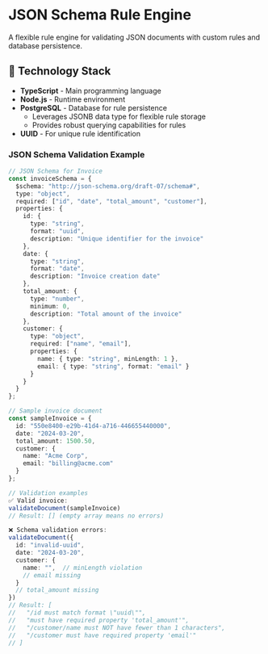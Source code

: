 # JSON Schema Rule Engine

A flexible rule engine for validating JSON documents with custom rules and database persistence.

## 🚀 Technology Stack

- **TypeScript** - Main programming language
- **Node.js** - Runtime environment
- **PostgreSQL** - Database for rule persistence
  - Leverages JSONB data type for flexible rule storage
  - Provides robust querying capabilities for rules
- **UUID** - For unique rule identification

### JSON Schema Validation Example

```typescript
// JSON Schema for Invoice
const invoiceSchema = {
  $schema: "http://json-schema.org/draft-07/schema#",
  type: "object",
  required: ["id", "date", "total_amount", "customer"],
  properties: {
    id: {
      type: "string",
      format: "uuid",
      description: "Unique identifier for the invoice"
    },
    date: {
      type: "string",
      format: "date",
      description: "Invoice creation date"
    },
    total_amount: {
      type: "number",
      minimum: 0,
      description: "Total amount of the invoice"
    },
    customer: {
      type: "object",
      required: ["name", "email"],
      properties: {
        name: { type: "string", minLength: 1 },
        email: { type: "string", format: "email" }
      }
    }
  }
};

// Sample invoice document
const sampleInvoice = {
  id: "550e8400-e29b-41d4-a716-446655440000",
  date: "2024-03-20",
  total_amount: 1500.50,
  customer: {
    name: "Acme Corp",
    email: "billing@acme.com"
  }
};

// Validation examples
✅ Valid invoice:
validateDocument(sampleInvoice)
// Result: [] (empty array means no errors)

❌ Schema validation errors:
validateDocument({
  id: "invalid-uuid",
  date: "2024-03-20",
  customer: {
    name: "",  // minLength violation
    // email missing
  }
  // total_amount missing
})
// Result: [
//   "/id must match format \"uuid\"",
//   "must have required property 'total_amount'",
//   "/customer/name must NOT have fewer than 1 characters",
//   "/customer must have required property 'email'"
// ]
